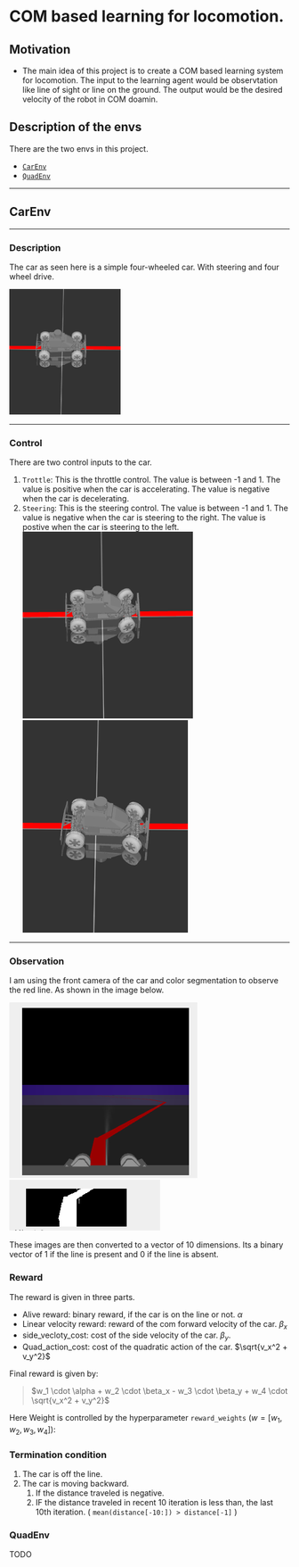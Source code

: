 
# COM based learning for locomotion.

## Motivation
- The main idea of this project is to create a COM based learning system for locomotion. The input to the learning agent would be observtation like line of sight or line on the ground. The output would be the desired velocity of the robot in COM doamin.


## Description of the envs
There are the two envs in this project.
- [`CarEnv`](##CarEnv)
- [`QuadEnv`](##QuadEnv)

---

## CarEnv
---

### Description
The car as seen here is a simple four-wheeled car. With steering and four wheel drive.

<img src="images/carenv.png" alt="drawing" style="width:200px;"/>

---

### Control
There are two control inputs to the car.
1. `Trottle`: This is the throttle control. The value is between -1 and 1. The value is positive when the car is accelerating. The value is negative when the car is decelerating.
2. `Steering`: This is the steering control. The value is between -1 and 1. The value is negative when the car is steering to the right. The value is postive when the car is steering to the left.
![](images/carenv_left_pos.png) ![right](images/carenv_right_neg.png)

---

### Observation
I am using the front camera of the car and color segmentation to observe the red line. As shown in the image below.

![Raw image](images/carenv_observation.png) ![Processed image](images/carenv_observation_processed.png)

These images are then converted to a vector of 10 dimensions. Its a binary vector of 1 if the line is present and 0 if the line is absent.


### Reward
The reward is given in three parts.
- Alive reward: binary reward, if the car is on the line or not. $\alpha$
- Linear velocity reward: reward of the com forward velocity of the car. $\beta_x$
- side_vecloty_cost: cost of the side velocity of the car. $\beta_y$.
- Quad_action_cost: cost of the quadratic action of the car. $\sqrt{v_x^2 + v_y^2}$

Final reward is given by:
>$w_1 \cdot \alpha + w_2 \cdot \beta_x - w_3 \cdot \beta_y + w_4 \cdot \sqrt{v_x^2 + v_y^2}$

Here Weight is controlled by the hyperparameter `reward_weights` ($w = [w_1, w_2, w_3, w_4]$):




### Termination condition
1. The car is off the line.
2. The car is moving backward.
   1. If the distance traveled is negative.
   2. IF the distance traveled in recent 10 iteration is less than, the last 10th iteration. ( `mean(distance[-10:]) > distance[-1]` )



### QuadEnv
TODO